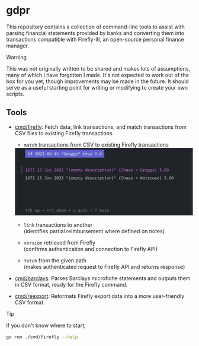 # gdpr

This repository contains a collection of command-line tools to assist with parsing financial statements provided by banks and converting them into transactions compatible with Firefly-III, an open-source personal finance manager.

> [!WARNING]
> This was not originally written to be shared and makes lots of assumptions, many of which I have forgotten I made. It's not expected to work out of the box for you yet, though improvements may be made in the future. It should serve as a useful starting point for writing or modifying to create your own scripts.

## Tools

- [cmd/firefly](cmd/firefly/main.go): Fetch data, link transactions, and match transactions from CSV files to existing Firefly transactions.

	- `match` transactions from CSV to existing Firefly transactions  
    <img src=".github/match.png" width="594">

	- `link` transactions to another  
    (identifies partial reimbursement where defined on notes)
  
	- `version` retrieved from Firefly  
    (confirms authentication and connection to Firefly API)

	- `fetch` from the given path  
    (makes authenticated request to Firefly API and returns response)

- [cmd/barclays](cmd/barclays/main.go): Parses Barclays microfiche statements and outputs them in CSV format, ready for the Firefly command.

- [cmd/reexport](cmd/reexport/main.go): Reformats Firefly export data into a more user-friendly CSV format.

> [!TIP]
> If you don't know where to start,
>
> ```sh
> go run ./cmd/firefly --help
